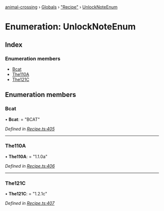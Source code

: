 [animal-crossing](../README.md) › [Globals](../globals.md) › ["Recipe"](../modules/_recipe_.md) › [UnlockNoteEnum](_recipe_.unlocknoteenum.md)

# Enumeration: UnlockNoteEnum

## Index

### Enumeration members

* [Bcat](_recipe_.unlocknoteenum.md#bcat)
* [The110A](_recipe_.unlocknoteenum.md#the110a)
* [The121C](_recipe_.unlocknoteenum.md#the121c)

## Enumeration members

###  Bcat

• **Bcat**: = "BCAT"

*Defined in [Recipe.ts:405](https://github.com/Norviah/animal-crossing/blob/6476932/module/types/Recipe.ts#L405)*

___

###  The110A

• **The110A**: = "1.1.0a"

*Defined in [Recipe.ts:406](https://github.com/Norviah/animal-crossing/blob/6476932/module/types/Recipe.ts#L406)*

___

###  The121C

• **The121C**: = "1.2.1c"

*Defined in [Recipe.ts:407](https://github.com/Norviah/animal-crossing/blob/6476932/module/types/Recipe.ts#L407)*
